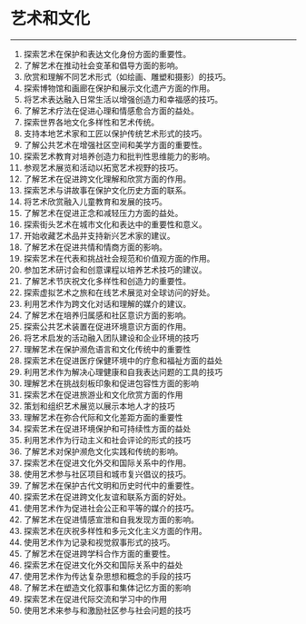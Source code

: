 
# 艺术和文化

---

1. 探索艺术在保护和表达文化身份方面的重要性。
2. 了解艺术在推动社会变革和倡导方面的影响。
3. 欣赏和理解不同艺术形式（如绘画、雕塑和摄影）的技巧。
4. 探索博物馆和画廊在保护和展示文化遗产方面的作用。
5. 将艺术表达融入日常生活以增强创造力和幸福感的技巧。
6. 了解艺术疗法在促进心理和情感愈合方面的益处。
7. 探索世界各地文化多样性和艺术传统。
8. 支持本地艺术家和工匠以保护传统艺术形式的技巧。
9. 了解公共艺术在增强社区空间和美学方面的重要性。
10. 探索艺术教育对培养创造力和批判性思维能力的影响。
11. 参观艺术展览和活动以拓宽艺术视野的技巧。
12. 了解艺术在促进跨文化理解和欣赏方面的作用。
13. 探索艺术与讲故事在保护文化历史方面的联系。
14. 将艺术欣赏融入儿童教育和发展的技巧。
15. 了解艺术在促进正念和减轻压力方面的益处。
16. 探索街头艺术在城市文化和表达中的重要性和意义。
17. 开始收藏艺术品并支持新兴艺术家的建议。
18. 了解艺术在促进共情和情商方面的影响。
19. 探索艺术在代表和挑战社会规范和价值观方面的作用。
20. 参加艺术研讨会和创意课程以培养艺术技巧的建议。
21. 了解艺术节庆祝文化多样性和创造力的重要性。
22. 探索虚拟艺术之旅和在线艺术展览对全球访问的好处。
23. 利用艺术作为跨文化对话和理解的媒介的建议。
24. 了解艺术在培养归属感和社区意识方面的影响。
25. 探索公共艺术装置在促进环境意识方面的作用。
26. 将艺术启发的活动融入团队建设和企业环境的技巧
27. 理解艺术在保护濒危语言和文化传统中的重要性
28. 探索艺术在促进医疗保健环境中的疗愈和福祉方面的益处
29. 利用艺术作为解决心理健康和自我表达问题的工具的技巧
30. 理解艺术在挑战刻板印象和促进包容性方面的影响
31. 探索艺术在促进旅游业和文化欣赏方面的作用
32. 策划和组织艺术展览以展示本地人才的技巧
33. 理解艺术在弥合代际和文化差距方面的重要性
34. 探索艺术在促进环境保护和可持续性方面的益处
35. 利用艺术作为行动主义和社会评论的形式的技巧
36. 了解艺术对保护濒危文化实践和传统的影响。
37. 探索艺术在促进文化外交和国际关系中的作用。
38. 使用艺术参与社区项目和城市复兴倡议的技巧。
39. 了解艺术在保护古代文明和历史时代中的重要性。
40. 探索艺术在促进跨文化友谊和联系方面的好处。
41. 使用艺术作为促进社会公正和平等的媒介的技巧。
42. 了解艺术在促进情感宣泄和自我发现方面的影响。
43. 探索艺术在庆祝多样性和多元文化主义方面的作用。
44. 使用艺术作为记录和视觉叙事形式的技巧。
45. 了解艺术在促进跨学科合作方面的重要性。
46. 探索艺术在促进文化外交和国际关系中的益处
47. 使用艺术作为传达复杂思想和概念的手段的技巧
48. 了解艺术在塑造文化叙事和集体记忆方面的影响
49. 探索艺术在促进代际交流和学习中的作用
50. 使用艺术来参与和激励社区参与社会问题的技巧